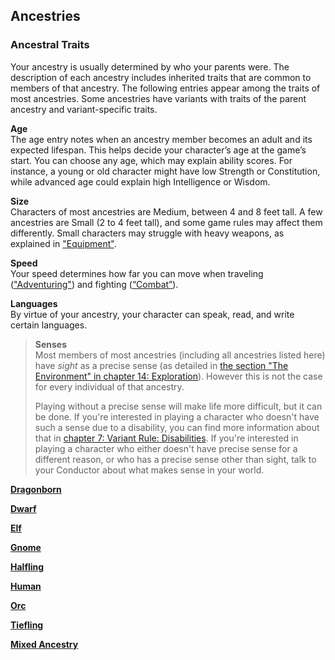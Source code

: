 ## Ancestries

### Ancestral Traits

Your ancestry is usually determined by who your parents were.
The description of each ancestry includes inherited traits that are common to members of that ancestry.
The following entries appear among the traits of most ancestries.
Some ancestries have variants with traits of the parent ancestry and variant-specific traits.

**Age**
\
The age entry notes when an ancestry member becomes an adult and its expected lifespan.
This helps decide your character’s age at the game’s start.
You can choose any age, which may explain ability scores.
For instance, a young or old character might have low Strength or Constitution, while advanced age could explain high Intelligence or Wisdom.

**Size**
\
Characters of most ancestries are Medium, between 4 and 8 feet tall.
A few ancestries are Small (2 to 4 feet tall), and some game rules may affect them differently.
Small characters may struggle with heavy weapons, as explained in ["Equipment"](#Equipment_equipment).

**Speed**
\
Your speed determines how far you can move when traveling (["Adventuring"](#Adventuring_adventuring)) and fighting ([“Combat”](#Combat_combat)).

**Languages**
\
By virtue of your ancestry, your character can speak, read, and write certain languages.

<!-- style:sidebar -->
> **Senses** \
> Most members of most ancestries (including all ancestries listed here) have _sight_ as a precise sense (as detailed in [the section "The Environment" in chapter 14: Exploration](#Exploration_Environment_pinpoint)).
> However this is not the case for every individual of that ancestry.
>
> Playing without a precise sense will make life more difficult, but it can be done.
> If you're interested in playing a character who doesn't have such a sense due to a disability, you can find more information about that in [chapter 7: Variant Rule: Disabilities](#Disabilities_variant_rule_disabilities).
> If you're interested in playing a character who either doesn't have precise sense for a different reason, or who has a precise sense other than sight, talk to your Conductor about what makes sense in your world.

[**Dragonborn**](./Ancestries/Dragonborn.md)

[**Dwarf**](./Ancestries/Dwarf.md)

[**Elf**](./Ancestries/Elf.md)

[**Gnome**](./Ancestries/Gnome.md)

[**Halfling**](./Ancestries/Halfling.md)

[**Human**](./Ancestries/Human.md)

[**Orc**](./Ancestries/Orc.md)

[**Tiefling**](./Ancestries/Tiefling.md)

[**Mixed Ancestry**](./Ancestries/Mixed_Ancestry.md)
